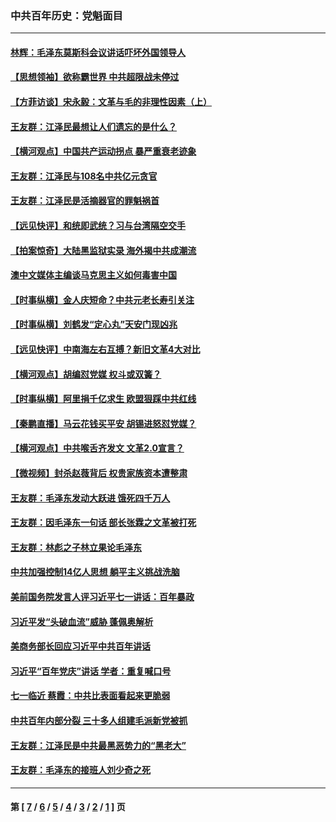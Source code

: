 ### 中共百年历史：党魁面目
---
#### [林辉：毛泽东莫斯科会议讲话吓坏外国领导人](../../pages/nf1176107/n13917931.md?07280430) 
#### [【思想领袖】欲称霸世界 中共超限战未停过](../../pages/nf1176107/n13745142.md?07280430) 
#### [【方菲访谈】宋永毅：文革与毛的非理性因素（上）](../../pages/nf1176107/n13469956.md?07280430) 
#### [王友群：江泽民最想让人们遗忘的是什么？](../../pages/nf1176107/n13408949.md?07280430) 
#### [【横河观点】中国共产运动拐点 暴严重衰老迹象](../../pages/nf1176107/n13388333.md?07280430) 
#### [王友群：江泽民与108名中共亿元贪官](../../pages/nf1176107/n13352358.md?07280430) 
#### [王友群：江泽民是活摘器官的罪魁祸首](../../pages/nf1176107/n13336903.md?07280430) 
#### [【远见快评】和统即武统？习与台湾隔空交手](../../pages/nf1176107/n13297739.md?07280430) 
#### [【拍案惊奇】大陆黑监狱实录 海外揭中共成潮流](../../pages/nf1176107/n13288853.md?07280430) 
#### [澳中文媒体主编谈马克思主义如何毒害中国](../../pages/nf1176107/n13257387.md?07280430) 
#### [【时事纵横】金人庆短命？中共元老长寿引关注](../../pages/nf1176107/n13217934.md?07280430) 
#### [【时事纵横】刘鹤发“定心丸”天安门现凶兆](../../pages/nf1176107/n13215416.md?07280430) 
#### [【远见快评】中南海左右互搏？新旧文革4大对比](../../pages/nf1176107/n13214745.md?07280430) 
#### [【横河观点】胡编怼党媒 权斗或双簧？](../../pages/nf1176107/n13210864.md?07280430) 
#### [【时事纵横】阿里捐千亿求生 欧盟狠踩中共红线](../../pages/nf1176107/n13206431.md?07280430) 
#### [【秦鹏直播】马云花钱买平安 胡锡进怒怼党媒？](../../pages/nf1176107/n13206392.md?07280430) 
#### [【横河观点】中共喉舌齐发文 文革2.0宣言？](../../pages/nf1176107/n13201248.md?07280430) 
#### [【微视频】封杀赵薇背后 权贵家族资本遭整肃](../../pages/nf1176107/n13197798.md?07280430) 
#### [王友群：毛泽东发动大跃进 饿死四千万人](../../pages/nf1176107/n13177158.md?07280430) 
#### [王友群：因毛泽东一句话 部长张霖之文革被打死](../../pages/nf1176107/n13161711.md?07280430) 
#### [王友群：林彪之子林立果论毛泽东](../../pages/nf1176107/n13128622.md?07280430) 
#### [中共加强控制14亿人思想 躺平主义挑战洗脑](../../pages/nf1176107/n13094299.md?07280430) 
#### [美前国务院发言人评习近平七一讲话：百年暴政](../../pages/nf1176107/n13066986.md?07280430) 
#### [习近平发“头破血流”威胁 蓬佩奥解析](../../pages/nf1176107/n13063604.md?07280430) 
#### [美商务部长回应习近平中共百年讲话](../../pages/nf1176107/n13062903.md?07280430) 
#### [习近平“百年党庆”讲话 学者：重复喊口号](../../pages/nf1176107/n13061411.md?07280430) 
#### [七一临近 蔡霞：中共比表面看起来更脆弱](../../pages/nf1176107/n13056418.md?07280430) 
#### [中共百年内部分裂 三十多人组建毛派新党被抓](../../pages/nf1176107/n13044023.md?07280430) 
#### [王友群：江泽民是中共最黑恶势力的“黑老大”](../../pages/nf1176107/n13022180.md?07280430) 
#### [王友群：毛泽东的接班人刘少奇之死](../../pages/nf1176107/n12991772.md?07280430) 

---
#### 第 [ [7](./7.md?07280430) / [6](./6.md?07280430) / [5](./5.md?07280430) / [4](./4.md?07280430) / [3](./3.md?07280430) / [2](./2.md?07280430) / [1](./1.md?07280430) ] 页
